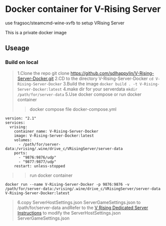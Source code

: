# Docker container for V-Rising Server
use fragsoc/steamcmd-wine-xvfb to setup VRising Server

This is a private docker image 

## Useage

### Build on local

> 1.Clone the repo git clone https://github.com/sdlhappylin/V-Rising-Server-Docker.git
> 2.CD to the directory V-Rising-Server-Docker `cd V-Rising-Server-Docker`
> 3.Build the image `docker build . -t V-Rising-Server-Docker:latest`
> 4.make dir for your serverdata `mkdir /path/for/server-data`
> 5.Use docker compose or run docker container 
>> docker compose file docker-compose.yml
```
version: "2.1"
services: 
  vrising: 
    container_name: V-Rising-Server-Docker
    image: V-Rising-Server-Docker:latest
    volumes: 
      - /path/for/server-data:/vrising/.wine/drive_c/VRisingServer/server-data
    ports: 
      - "9876:9876/udp"
      - "9877:9877/udp"
    restart: unless-stopped
```

>> run docker container
```
docker run --name V-Rising-Server-Docker -p 9876:9876 -v /path/for/server-data:/vrising/.wine/drive_c/VRisingServer/server-data V-Rising-Server-Docker:latest
```

> 6.copy ServerHostSettings.json ServerGameSettings.json to /path/for/server-data andRefer to the [V Rising Dedicated Server Instructions](https://github.com/StunlockStudios/vrising-dedicated-server-instructions)  to modify the ServerHostSettings.json ServerGameSettings.json 
